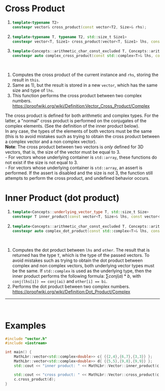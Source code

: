 # Cross Product
1) ```cpp
   template<typename T2>
   constexpr vector& cross_product(const vector<T2, Size>& rhs);
   ```
2) ```cpp
   template<typename T, typename T2, std::size_t Size1>
   constexpr vector<T, Size1> cross_product(vector<T, Size1> lhs, const vector<T2, Size1>& rhs);
   ```
3) ```cpp
   template<Concepts::arithmetic_char_const_excluded T, Concepts::arithmetic_char_const_excluded T2>
   constexpr auto complex_cross_product(const std::complex<T>& lhs, const std::complex<T> rhs);
   ```
<br>

1) Computes the cross product of the current instance and `rhs`, storing the result in `this`.<br>
2) Same as 1), but the result is stored in a new `vector`, which has the same size and type of `lhs`.<br>
3) This function performs the cross product between two complex numbers. https://proofwiki.org/wiki/Definition:Vector_Cross_Product/Complex<br>

The cross product is defined for both arithmetic and complex types. For the latter, a "normal" cross product is performed on the conjugates of the complex elements. (See the definition of the inner product below).
<br>In any case, the types of the elements of both vectors must be the same (this is to avoid mistakes such as trying to obtain the cross product between a complex vector and a non complex vector).<br>
**Note**: The cross product between two vectors is *only* defined for 3D vectors, that is, the size of the vector must be equal to 3.
<br> - For vectors whose underlying container is `std::array`, these functions do not exist if the size is not equal to 3.
<br> - For vectors whose underlying container is `std::array`, an assert is performed. If the assert is disabled and the size is not 3, the function still attempts to perform the cross product, and undefined behavior occurs.

# Inner Product (dot product)
1) ```cpp
   template<Concepts::underlying_vector_type T, std::size_t Size>
   constexpr T inner_product(const vector<T, Size>& lhs, const vector<T, Size>& other)
   ```
2) ```cpp
   template<Concepts::arithmetic_char_const_excluded T, Concepts::arithmetic_char_const_excluded T2>
   constexpr auto complex_dot_product(const std::complex<T>& lhs, const std::complex<T2>& rhs);
   ```
<br>

1) Computes the dot product between `lhs` and `other`. The result that is returned has the type `T`, which is the type of the passed vectors. To avoid mistakes such as trying to obtain the dot product between complex and non complex vectors,
both underlying vector types must be the same.
If `std::complex` is used as the underlying type, then the inner product performs the following formula: $∑ conj(a) * b$, with `conj(lhs[i]) == conj(ai)` and `other[i] == bi`.<br>
2) Performs the dot product between two complex numbers. https://proofwiki.org/wiki/Definition:Dot_Product/Complex
<hr><br>

# Examples
```cpp
#include "vector.h"
#include <iostream>

int main() {
	MathLbr::vector<std::complex<double>> c{ {{2,4},{6,7},{3,3}} };
	MathLbr::vector<std::complex<double>> d{ {{5,5},{9,8},{9,9}} };
	std::cout << "inner product: " << MathLbr::Vector::inner_product(c, d) << std::endl;

	std::cout << "cross product: " << MathLbr::Vector::cross_product(c, d);
	c.cross_product(d);
}
```
